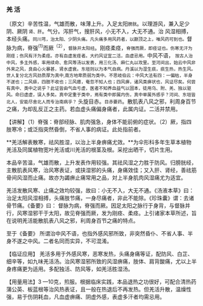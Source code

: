### 羌 活

〔原文〕辛苦性温，气雄而散，味薄上升。入足太阳<small>膀胱</small>。以理游风，兼入足少阴、厥阴<small> 肾、肝</small>。气分。泻肝气，搜肝风，小无不入，大无不通。治
风湿相搏，本经头痛。<small>同川芎，治太阳、少阴头痛。凡头痛多用风药者，以巅顶之上，唯风药可到也。</small>督脉为病，脊强<sup>(1)</sup>而厥<sup>（2）</sup>，<small>督脉并太阳经</small>。刚痉柔痉，<small>脊强而厥，即痉证也。伤寒无汗为刚痉；伤风有汗为柔痉。亦有血虚发痉者。大约风证宜二活，血虚忌用。</small>中风不语， <small>
    按古人治中风，多主外感，率用续命、愈风等汤以发表，用三化汤、麻仁丸以攻里。至河间出，始云中风非外来之风，良由心火暴甚，肾水虚衰。东垣则以为本气自病。丹溪以为湿生痰，痰生热，热生风。世人复分北方风劲质厚为真中,南方地卑质弱为类中。不思岐伯云：中风大法有四：一偏枯，半身不遂也；二风痱，四肢不收也；三风癔，奄忽不知人也；四风痹，诸风类痹状也，风证尽矣。何尝有真中、类中之说乎？此证皆由气血亏虚，医者不知养血益气以固本，徒用乌、附、羌、独以驱风。命曰虚虚，误人多矣。真中定重于类中，焉有类中即属内伤，真中单属外感乎？河间、东垣皆北人，安能尽舍北人而专治南病乎？
</small>头旋目赤。<small>目赤要药</small>。散肌表八风之邪，利周身百节之痛，为却乱反正之主药。若血虚头痛偏身痛者，此属内证。二活并禁用。

【讲解】（1）脊强：脊部经脉、肌肉强急，身体不能前俯的症状。（2）厥，指四肢寒冷；或泛指突然昏倒，不省人事的病证。此处指前者。

**羌活解表散寒，祛风胜湿，以治上半身痹痛尤效。**为伞形科多年生草本植物羌活及同属植物宽叶羌活或川羌活的根茎及根。采挖出晒干，切片生用。

本品辛苦温，气雄而散，上升发表作用较强。其祛风湿之力胜于防风。归膀胱经，主散肌表风寒，治风寒表证，或挟湿邪的头痛，身痛效佳；又入肝、肾经，善祛筋骨间风湿而止痛。故亦为蠲痹止痛常用之品，対上半身肌肉风湿痛尤为适宜。	

羌活发散风寒、止痛之效均较强，故曰：小无不入，大无不通。《汤液本草》曰：治足太阳风湿相搏，头痛肢节痛，一身尽痛者，非此不能除。《珍珠囊》谓：去诸骨节痛。《备要》曰：
督脉为病，脊强而厥。因足太阳之脉行于身背，与督脉并行，风寒湿邪干于太阳，故见脊强而厥，发为刚痉、柔痉。上引诸家本草所述，旨在说明羌活能散肌表八风之邪，利周身百节之痛的特点。


至于《备要》 所谓治中风不语，也指外感风邪所致，非突然昏仆、不省人事、半身不遂之中风。二者名同而实异，不可混淆。

【临证应用】 羌活多用于外感风寒，恶寒发热，头痛身痛等证，配防风、白芷、细辛等，如九味羌活汤。治风寒湿邪所致的风湿痹痛，肢体、肩背酸痛，尤以上半身疼痛更为适用。多配独活、防风等，如羌活胜湿汤。

【用量用法】3 —10克，煎服。根据临床实践，本品退热之功很好，可配合清热药蒲公英、板蓝根等治风热表证，且一般在热退后不再发热。但羌活升散，温燥性强，易于伤阴耗血，凡血虚痹痛、阴虚外感，表虚多汗者均需忌用。
